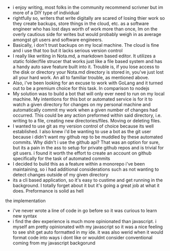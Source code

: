 - i enjoy writing, most folks  in the community recommend scrivner but im more of a DIY type of individual 
- rightfully so, writers that write digitally are scared of losing thier work so they create backups, store things in the cloud, etc. as a software engineer who has lost days worth of work more than once, Im on the overly cautious side for writes but would probably weigh in as average amongst git users and software engineers. 
- Basically, i don't trust backups on my local machine. The cloud is fine and i use that too but it lacks serious version control 
- I really like writing in Nota.md, a markdown based editor. It utilizes a static folder/file strucer that works just like a file based system and has a handy auto save feature built into it. Trouble is, if you lose access to the disk or directory your Nota.md directory is stored in, you've just lost all your hard work. An all to familiar trouble, as mentioned above. 
- Also, i've been looking for an excuse to work with GoLang and it turned out to be a premium choice for this task. In comparison to nodejs
- My solution was to build a bot that will only ever need to run on my local machine. My intentions for this bot or automated service is for it to watch a given directory for changes on my personal machine and automatically commit my work when a given number of changes had occurred. This could be any action preformed within said directory, i.e. writing to a file, creating new directories/files. Moving or deleting files. 
- I wanted to use git as my version control of choice because its well established. I also knew i'd be wanting to use a bot as the git user because i didn't want my github rep to be muddled by these automated commits. Why didn't i use the github api? That was an option for sure, but its a pain in the ass to setup for private github repos and is trivial for git users. i found it worth the effort to create an account on github specifically for the task of automated commits
- I decided to build this as a feature within a monorepo i've been maintaining, so i had additional considerations such as not wanting to detect changes outside of my given directory
- its a cli based application, so it's easy to custime and get running in the background. I totally forget about it but it's going a great job at what it does. Preformance is solid as hell 

the implementation 
- i've never wrote a line of code in go before so it was curious to learn new syntax
- i find the dev experience is much more opinionated than javascript. i myself am pretty opinionated with my javascript so it was a nice feeling to see shit get auto formatted in my ide. it was also werid when it would format code into ways i dont like or wouldnt consider conventional coming from my javascript backgorund 